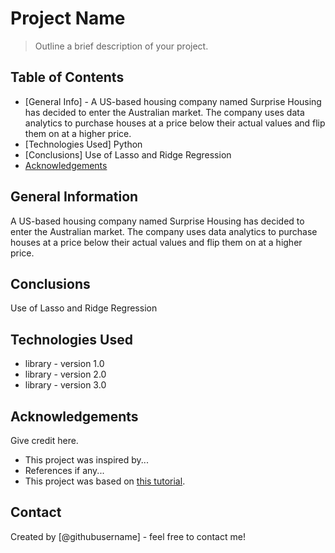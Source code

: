 # Project Name
> Outline a brief description of your project.


## Table of Contents
* [General Info] - A US-based housing company named Surprise Housing has decided to enter the Australian market. The company uses data analytics to purchase houses at a price below their actual values and flip them on at a higher price. 
* [Technologies Used] Python
* [Conclusions] Use of Lasso and Ridge Regression
* [Acknowledgements](#acknowledgements)

<!-- You can include any other section that is pertinent to your problem -->

## General Information
A US-based housing company named Surprise Housing has decided to enter the Australian market. The company uses data analytics to purchase houses at a price below their actual values and flip them on at a higher price. 

<!-- You don't have to answer all the questions - just the ones relevant to your project. -->

## Conclusions
Use of Lasso and Ridge Regression

<!-- You don't have to answer all the questions - just the ones relevant to your project. -->


## Technologies Used
- library - version 1.0
- library - version 2.0
- library - version 3.0

<!-- As the libraries versions keep on changing, it is recommended to mention the version of library used in this project -->

## Acknowledgements
Give credit here.
- This project was inspired by...
- References if any...
- This project was based on [this tutorial](https://www.example.com).


## Contact
Created by [@githubusername] - feel free to contact me!


<!-- Optional -->
<!-- ## License -->
<!-- This project is open source and available under the [... License](). -->

<!-- You don't have to include all sections - just the one's relevant to your project -->
